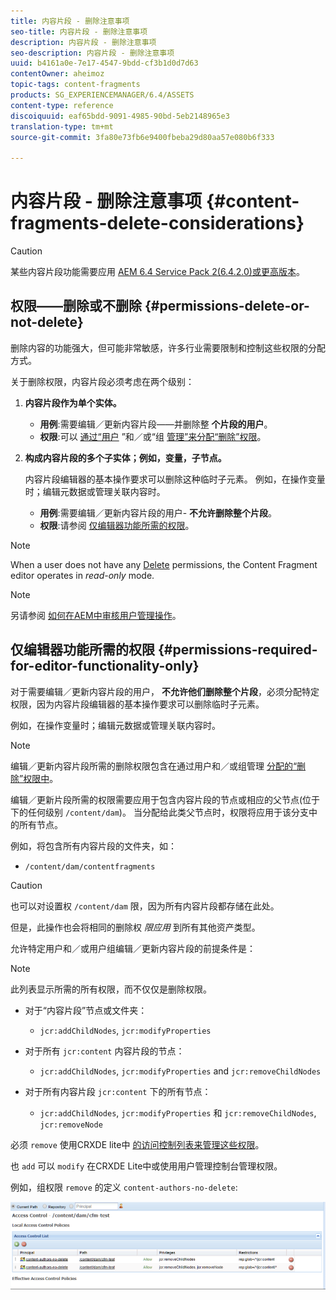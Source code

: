 ```yaml
---
title: 内容片段 - 删除注意事项
seo-title: 内容片段 - 删除注意事项
description: 内容片段 - 删除注意事项
seo-description: 内容片段 - 删除注意事项
uuid: b4161a0e-7e17-4547-9bdd-cf3b1d0d7d63
contentOwner: aheimoz
topic-tags: content-fragments
products: SG_EXPERIENCEMANAGER/6.4/ASSETS
content-type: reference
discoiquuid: eaf65bdd-9091-4985-90bd-5eb2148965e3
translation-type: tm+mt
source-git-commit: 3fa80e73fb6e9400fbeba29d80aa57e080b6f333

---
```



# 内容片段 - 删除注意事项 {#content-fragments-delete-considerations}

>[!CAUTION]
>
>某些内容片段功能需要应用 [AEM 6.4 Service Pack 2(6.4.2.0)或更高版本](/help/release-notes/sp-release-notes.md)。

## 权限——删除或不删除 {#permissions-delete-or-not-delete}

删除内容的功能强大，但可能非常敏感，许多行业需要限制和控制这些权限的分配方式。

关于删除权限，内容片段必须考虑在两个级别：

1. **内容片段作为单个实体。**

   * **用例**:需要编辑／更新内容片段——并删除整 **个片段的用户**。
   * **权限**:可以 [通过“用户](/help/sites-administering/security.md#actions) ”和／或“组 [管理”来分配“删除”权限](/help/sites-administering/security.md#managing-permissions)。

1. **构成内容片段的多个子实体；例如，变量，子节点。**

   内容片段编辑器的基本操作要求可以删除这种临时子元素。 例如，在操作变量时；编辑元数据或管理关联内容时。

   * **用例**:需要编辑／更新内容片段的用户- **不允许删除整个片段**。
   * **权限**:请参阅 [仅编辑器功能所需的权限](content-fragments-delete.md#permissions-required-for-editor-functionality-only)。

>[!NOTE]
>
>When a user does not have any [Delete](/help/sites-administering/security.md#actions) permissions, the Content Fragment editor operates in *read-only* mode.

>[!NOTE]
>
>另请参阅 [如何在AEM中审核用户管理操作](/help/sites-administering/audit-user-management-operations.md)。

## 仅编辑器功能所需的权限 {#permissions-required-for-editor-functionality-only}

对于需要编辑／更新内容片段的用户， **不允许他们删除整个片段**，必须分配特定权限，因为内容片段编辑器的基本操作要求可以删除临时子元素。

例如，在操作变量时；编辑元数据或管理关联内容时。

>[!NOTE]
>
>编辑／更新内容片段所需的删除权限包含在通过用户和／或组管理 [分配的“删除”权限中](/help/sites-administering/security.md#managing-permissions)。

编辑／更新片段所需的权限需要应用于包含内容片段的节点或相应的父节点(位于下的任何级别 `/content/dam`)。 当分配给此类父节点时，权限将应用于该分支中的所有节点。

例如，将包含所有内容片段的文件夹，如：

* `/content/dam/contentfragments`

>[!CAUTION]
>
>也可以对设置权 `/content/dam` 限，因为所有内容片段都存储在此处。
>
>但是，此操作也会将相同的删除权 *限应用* 到所有其他资产类型。

允许特定用户和／或用户组编辑／更新内容片段的前提条件是：

>[!NOTE]
>
>此列表显示所需的所有权限，而不仅仅是删除权限。

* 对于“内容片段”节点或文件夹：

   * `jcr:addChildNodes`, `jcr:modifyProperties`

* 对于所有 `jcr:content` 内容片段的节点：

   * `jcr:addChildNodes`, `jcr:modifyProperties` and `jcr:removeChildNodes`

* 对于所有内容片段 `jcr:content` 下的所有节点：

   * `jcr:addChildNodes`, `jcr:modifyProperties` 和 `jcr:removeChildNodes`, `jcr:removeNode`

必须 `remove` 使用CRXDE lite中 [的访问控制列表来管理这些权限](/help/sites-administering/user-group-ac-admin.md#access-right-management)。

也 `add` 可以 `modify` 在CRXDE Lite中或使用用户管理控制台管理权限。

例如，组权限 `remove` 的定义 `content-authors-no-delete`:

![cf-delete-03](assets/cf-delete-03.png)

